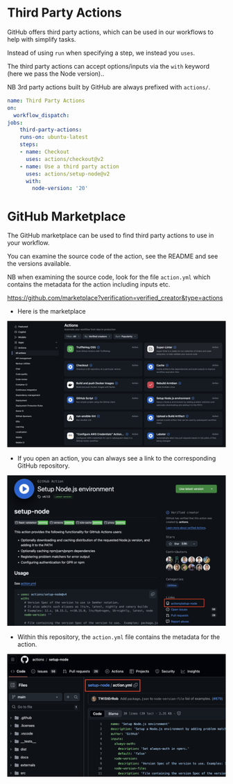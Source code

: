 # Third Party Actions

GitHub offers third party actions, which can be used in our workflows to help with simplify tasks.

Instead of using `run` when specifying a step, we instead you `uses`.

The third party actions can accept options/inputs via the `with` keyword (here we pass the Node version)..

NB 3rd party actions built by GitHub are always prefixed with `actions/`.

```yaml
name: Third Party Actions
on:
  workflow_dispatch:
jobs:
    third-party-actions:
    runs-on: ubuntu-latest
    steps:
    - name: Checkout
      uses: actions/checkout@v2
    - name: Use a third party action
      uses: actions/setup-node@v2
      with:
        node-version: '20'
```

# GitHub Marketplace

The GitHub marketplace can be used to find third party actions to use in your workflow.

You can examine the source code of the action, see the README and see the versions available.

NB when examining the source code, look for the file `action.yml` which contains the metadata for the action including inputs etc.

https://github.com/marketplace?verification=verified_creator&type=actions

- Here is the marketplace

<img src="../img/markeplace-actions.png" width="700">

- If you open an action, you can always see a link to the corresponding GitHub repository.

<img src="../img/github-action-details.png" width="700">

- Within this repository, the `action.yml` file contains the metadata for the action.

<img src="../img/action-yaml.png" width="700">